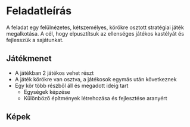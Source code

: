 # Feladatleírás

A feladat egy felülnézetes, kétszemélyes, körökre osztott stratégiai játék megalkotása. A cél, hogy elpusztítsuk az ellenséges játékos kastélyát és fejlesszük a sajátunkat.

## Játékmenet

* A játékban 2 játékos vehet részt
* A játék körökre van osztva, a játékosok egymás után következnek
* Egy kör több részből áll és megadott ideig tart
  * Egységek képzése
  * Különböző építmények létrehozása és fejlesztése aranyért

## Képek

